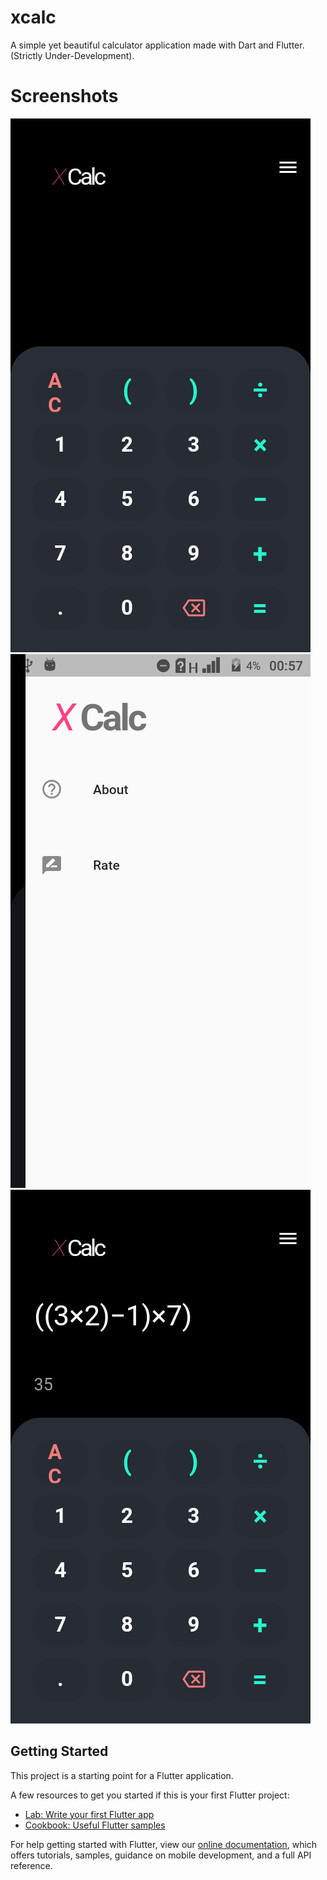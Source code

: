 # xcalc

A simple yet beautiful calculator application made with Dart and Flutter. (Strictly Under-Development).

# Screenshots
![image](https://github.com/mathiasgodwin/xcalc/blob/main/screenshots/flutter_01.png)
![image](https://github.com/mathiasgodwin/xcalc/blob/main/screenshots/flutter_02.png) 
![image](https://github.com/mathiasgodwin/xcalc/blob/main/screenshots/flutter_03.png)

## Getting Started

This project is a starting point for a Flutter application.

A few resources to get you started if this is your first Flutter project:

- [Lab: Write your first Flutter app](https://flutter.dev/docs/get-started/codelab)
- [Cookbook: Useful Flutter samples](https://flutter.dev/docs/cookbook)

For help getting started with Flutter, view our
[online documentation](https://flutter.dev/docs), which offers tutorials,
samples, guidance on mobile development, and a full API reference.
